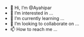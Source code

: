 - 👋 Hi, I’m @Ayahipar
- 👀 I’m interested in ...
- 🌱 I’m currently learning ...
- 💞️ I’m looking to collaborate on ...
- 📫 How to reach me ...

<!---
Ayahipar/Ayahipar is a ✨ special ✨ repository because its `README.md` (this file) appears on your GitHub profile.
You can click the Preview link to take a look at your changes.
--->
